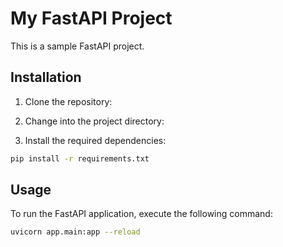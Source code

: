 # My FastAPI Project

This is a sample FastAPI project.

## Installation

1. Clone the repository:

2. Change into the project directory:

3. Install the required dependencies:

```bash
pip install -r requirements.txt
``` 
## Usage

To run the FastAPI application, execute the following command:

```bash
uvicorn app.main:app --reload
```
